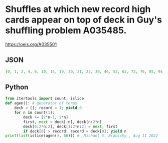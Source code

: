 # Shuffles at which new record high cards appear on top of deck in Guy's shuffling problem A035485\.
https://oeis.org/A035501
## JSON
```JSON
[0, 1, 2, 4, 6, 10, 14, 19, 20, 21, 22, 30, 46, 52, 62, 72, 76, 85, 94, 120, 126, 144, 147, 169, 174, 190, 216, 221, 241, 251, 254, 273, 281, 289, 292, 300, 301, 305, 308, 323, 338, 341, 379, 382, 399, 421, 429, 447, 448, 449, 473, 479, 490, 509, 510, 544, 561, 583, 588, 615, 632, 651, 686, 715, 726, 764]
```
## Python
```Python
from itertools import count, islice
def agen(): # generator of terms
    deck = []; record = 1; yield 0
    for n in count(1):
        deck += [2*n-1, 2*n]
        first, next = deck[:n], deck[n:2*n]
        deck[0:2*n:2], deck[1:2*n:2] = next, first
        if deck[0] > record: record = deck[0]; yield n
print(list(islice(agen(), 66))) # _Michael S. Branicky_, Aug 11 2022
```

